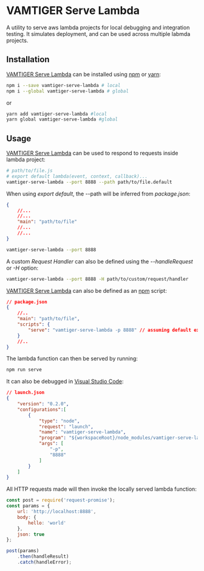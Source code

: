 # VAMTIGER Serve Lambda
A utility to serve aws lambda projects for local debugging and integration testing. It simulates deployment, and can be used across multiple labmda projects.

## Installation
[VAMTIGER Serve Lambda](https://github.com/vamtiger-project/vamtiger-serve-lambda) can be installed using [npm](https://www.npmjs.com/) or [yarn]():
```bash
npm i --save vamtiger-serve-lambda # local
npm i --global vamtiger-serve-lambda # global
```
or
```bash
yarn add vamtiger-serve-lambda #local
yarn global vamtiger-serve-lambda #global
```

## Usage
[VAMTIGER Serve Lambda](https://github.com/vamtiger-project/vamtiger-serve-lambda) can be used to respond to requests inside lambda project:
```bash
# path/to/file.js
# export default lambda(event, context, callback)...
vamtiger-serve-lambda --port 8888 --path path/to/file.default
```

When using *export default*, the --path will be inferred from *package.json*:
```JSON
{
    //...
    //...
    "main": "path/to/file"
    //...
    //...
}
```
```bash
vamtiger-serve-lambda --port 8888
```

A custom *Request Handler* can also be defined using the *_--handleRequest_* or *_-H_* option:
```bash
vamtiger-serve-lambda --port 8888 -H path/to/custom/request/handler
```

[VAMTIGER Serve Lambda](https://github.com/vamtiger-project/vamtiger-serve-lambda) can also be defined as an [npm](https://www.npmjs.com/) script:
```JSON
// package.json
{
    //..
    "main": "path/to/file",
    "scripts": {
        "serve": "vamtiger-serve-lambda -p 8888" // assuming default export of main
    }
    //..
}
```

The lambda function can then be served by running:
```bash
npm run serve
```
It can also be debugged in [Visual Studio Code](https://code.visualstudio.com/):
```json
// launch.json
{
    "version": "0.2.0",
    "configurations":[
        {
            "type": "node",
            "request": "launch",
            "name": "vamtiger-serve-lambda",
            "program": "${workspaceRoot}/node_modules/vamtiger-serve-lambda/build/bin",
            "args": [
                "-p",
                "8888"
            ]
        }
    ]
}
```

All HTTP requests made will then invoke the locally served lambda function:
```javascript
const post = require('request-promise');
const params = {
    url: 'http://localhost:8888',
    body: {
        hello: 'world'
    },
    json: true
};

post(params)
    .then(handleResult)
    .catch(handleError);
```
